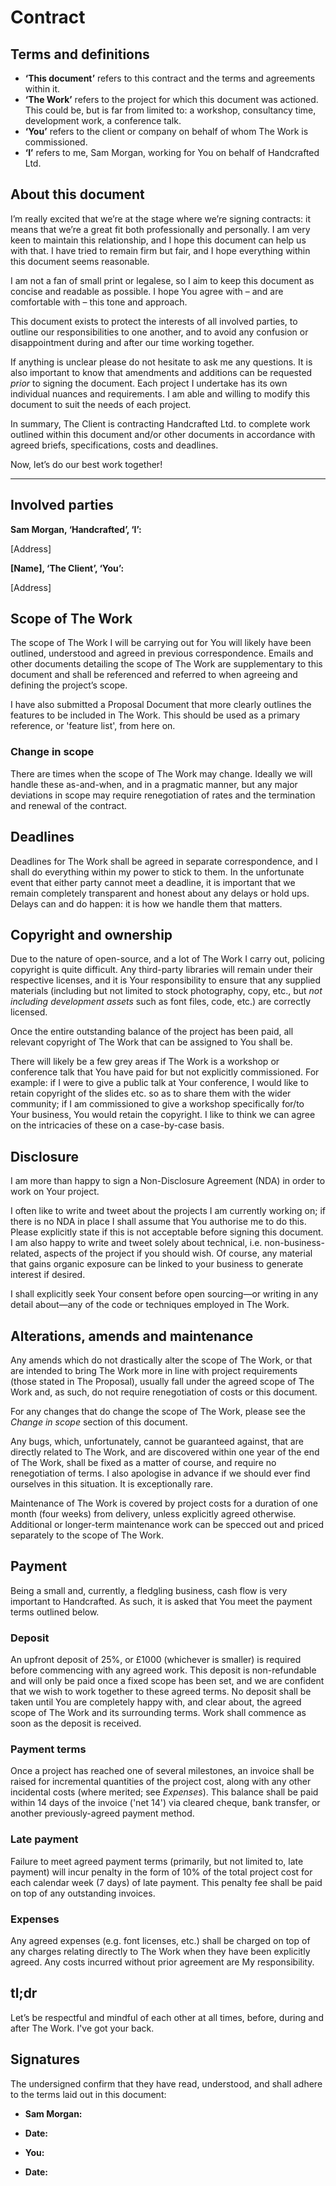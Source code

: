 # Contract

## Terms and definitions

* **‘This document’** refers to this contract and the terms and agreements within
  it.
* **‘The Work’** refers to the project for which this document was actioned.
  This could be, but is far from limited to: a workshop, consultancy time,
  development work, a conference talk.
* **‘You’** refers to the client or company on behalf of whom The Work is
  commissioned.
* **‘I’** refers to me, Sam Morgan, working for You on behalf of Handcrafted
  Ltd.

## About this document

I’m really excited that we’re at the stage where we’re signing contracts: it
means that we’re a great fit both professionally and personally. I am very keen to maintain this relationship, and I hope this
document can help us with that. I have tried to remain firm but fair, and I hope
everything within this document seems reasonable.

I am not a fan of
small print or legalese, so I aim to keep this document as concise and readable as
possible. I hope You agree with – and are comfortable with – this tone and approach.

This document exists to protect the interests of all involved parties, to
outline our responsibilities to one another, and to avoid any confusion or
disappointment during and after our time working together.

If anything is unclear please do not hesitate to ask me any questions. It is
also important to know that amendments and additions can be requested _prior_ to
signing the document. Each project I undertake has its own individual
nuances and requirements. I am able and willing to modify this document to
suit the needs of each project.

In summary, The Client is contracting Handcrafted Ltd. to complete
work outlined within this document and/or other documents in accordance with
agreed briefs, specifications, costs and deadlines.

Now, let’s do our best work together!

---

## Involved parties

**Sam Morgan, ‘Handcrafted’, ‘I’:**

[Address]

**[Name], ‘The Client’, ‘You’:**

[Address]

## Scope of The Work

The scope of The Work I will be carrying out for You will likely have been
outlined, understood and agreed in previous correspondence. Emails and other
documents detailing the scope of The Work are supplementary to this document and
shall be referenced and referred to when agreeing and defining the project’s
scope.

I have also submitted a Proposal Document that more clearly outlines the features to be included in The Work. This should be used as a primary reference, or 'feature list', from here on.

### Change in scope

There are times when the scope of The Work may change. Ideally we will handle
these as-and-when, and in a pragmatic manner, but any major deviations in scope
may require renegotiation of rates and the termination and renewal of the
contract.

## Deadlines

Deadlines for The Work shall be agreed in separate correspondence, and I shall
do everything within my power to stick to them. In the unfortunate event that
either party cannot meet a deadline, it is important that we remain completely
transparent and honest about any delays or hold ups. Delays can and do
happen: it is how we handle them that matters.

## Copyright and ownership

Due to the nature of open-source, and a lot of The Work I carry out, policing copyright
is quite difficult. Any third-party libraries will remain under their respective
licenses, and it is Your responsibility to ensure that any supplied materials
(including but not limited to stock photography, copy, etc., but *not including development assets* such as font files, code, etc.) are correctly licensed.

Once the entire outstanding balance of the project has been paid, all relevant
copyright of The Work that can be assigned to You shall be.

There will likely be a few grey areas if The Work is a workshop or conference
talk that You have paid for but not explicitly commissioned. For example: if I
were to give a public talk at Your conference, I would like to retain copyright
of the slides etc. so as to share them with the wider community; if I am
commissioned to give a workshop specifically for/to Your business, You would
retain the copyright. I like to think we can agree on the intricacies of these
on a case-by-case basis.

## Disclosure

I am more than happy to sign a Non-Disclosure Agreement (NDA) in order to work
on Your project.

I often like to write and tweet about the projects I am currently working on; if
there is no NDA in place I shall assume that You authorise me to do this. Please
explicitly state if this is not acceptable before signing this document. I am also happy to write and tweet solely about technical, i.e. non-business-related, aspects of the project if you should wish. Of course, any material that gains organic exposure can be linked to your business to generate interest if desired.

I shall explicitly seek Your consent before open sourcing—or writing in any
detail about—any of the code or techniques employed in The Work.

## Alterations, amends and maintenance

Any amends which do not drastically alter the scope of The Work, or that are
intended to bring The Work more in line with project requirements (those stated in The Proposal), usually fall
under the agreed scope of The Work and, as such, do not require renegotiation of
costs or this document.

For any changes that do change the scope of The Work, please see the _Change
in scope_ section of this document.

Any bugs, which, unfortunately, cannot be guaranteed against, that are directly
related to The Work, and are discovered within one year of the end of The Work,
shall be fixed as a matter of course, and require no renegotiation of terms. I
also apologise in advance if we should ever find ourselves in this situation. It is exceptionally rare.

Maintenance of The Work is covered by project costs for a duration of one month (four weeks) from delivery, unless explicitly agreed otherwise. Additional or longer-term maintenance work can be specced out and
priced separately to the scope of The Work.

## Payment

Being a small and, currently, a fledgling business, cash flow is very important
to Handcrafted. As such, it is asked that You meet the payment terms outlined
below.

### Deposit

An upfront deposit of 25%, or £1000 (whichever is smaller) is required before commencing with any agreed work.
This deposit is non-refundable and will only be paid once a fixed scope has been
set, and we are confident that we wish to work together to these agreed terms.
No deposit shall be taken until You are completely happy with, and clear about,
the agreed scope of The Work and its surrounding terms. Work shall commence as
soon as the deposit is received.

### Payment terms

Once a project has reached one of several milestones, an invoice shall be raised for incremental quantities of the project cost, along with any other incidental costs (where merited; see _Expenses_). This balance shall be paid within 14 days of the invoice ('net 14') via cleared cheque, bank transfer, or another previously-agreed payment method.

### Late payment

Failure to meet agreed payment terms (primarily, but not limited to, late
payment) will incur penalty in the form of 10% of the total project cost for
each calendar week (7 days) of late payment. This penalty fee shall be paid on top of
any outstanding invoices.

### Expenses

Any agreed expenses (e.g. font licenses, etc.) shall be charged
on top of any charges relating directly to The Work when they have been explicitly agreed. Any costs incurred without prior agreement are My responsibility.

## tl;dr

Let’s be respectful and mindful of each other at all times, before, during
and after The Work. I've got your back.

## Signatures

The undersigned confirm that they have read, understood, and shall adhere to the
terms laid out in this document:

* **Sam Morgan:**
* **Date:**

* **You:**
* **Date:**
